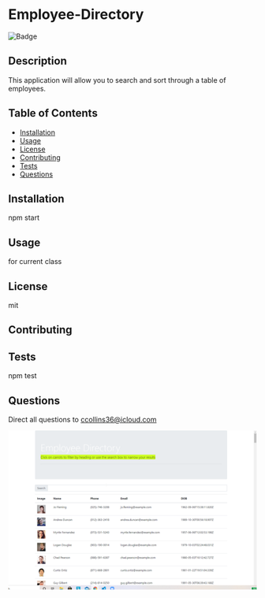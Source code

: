 # Employee-Directory


  ![Badge](https://img.shields.io/badge/License-mit-RED)

## Description
 This application will allow you to search and sort through a table of employees.
 ## Table of Contents

 * [Installation](#installation)
 * [Usage](#usage)
 * [License](#license)
 * [Contributing](contributing)
 * [Tests](tests)
 * [Questions](questions)

 ## Installation
 npm start
 ## Usage
 for current class
 ## License
 mit
 ## Contributing
 
 ## Tests
 npm test
 ## Questions
 Direct all questions to ccollins36@icloud.com

![screen shot](./image/screenshot.png)
 
